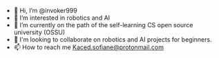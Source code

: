 - 👋 Hi, I’m @invoker999
- 👀 I’m interested in robotics and AI
- 🌱 I’m currently on the path of the self-learning CS open source university (OSSU)
- 💞️ I'm looking to collaborate on robotics and AI projects for beginners.
- 📫 How to reach me Kaced.sofiane@protonmail.com

<!---
invoker999/invoker999 is a ✨ special ✨ repository because its `README.md` (this file) appears on your GitHub profile.
You can click the Preview link to take a look at your changes.
--->
